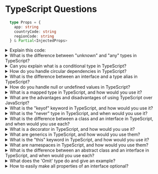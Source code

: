 
# TypeScript Questions

```ts
  type Props = {
    app: string
    countryCode: string
    regionCode: string
  } & Partial<InjectedProps>
  ```
<details>
  <summary>Explain this code:</summary><br />

This code defines a type called `Props`, which is an object that has the following properties:

`app`: a string
`countryCode`: a string
`regionCode`: a string

In addition to these properties, `Props` can also have some or all of the properties defined in the `InjectedProps` type. The `&` symbol indicates that `Props` is a "intersection type" that combines the properties of the object on the left with the properties of the `Partial<InjectedProps>` object on the right. The `Partial<T>` type is a utility provided by TypeScript that creates a new type from an existing type `T` by making all of its properties optional. This allows the properties defined in `InjectedProps` to be either present or absent in objects of type `Props`.
</details>

<details>
  <summary>What is the difference between "unknown" and "any" types in TypeScript?</summary><br />
  While "any" type allows any value to be assigned to it, "unknown" type is stricter as it does not allow any operations to be performed on it until it has been narrowed down to a more specific type.
</details>
<details>
  <summary>Can you explain what is a conditional type in TypeScript?</summary><br />
  Conditional types allow you to define types based on conditions. This can be useful in creating more flexible and reusable types that can adapt to different situations.
</details>
<details>
  <summary>How do you handle circular dependencies in TypeScript?</summary><br />
  Circular dependencies can be tricky to handle in TypeScript, but one solution is to use the "import type" syntax, which allows you to import types without actually importing the module itself.
</details>
<details>
  <summary>What is the difference between an interface and a type alias in TypeScript?</summary><br />
  Both interfaces and type aliases can be used to define custom types in TypeScript, but there are some differences between them. One key difference is that interfaces can be extended or implemented by other interfaces or classes, while type aliases cannot.
</details>
<details>
  <summary>How do you handle null or undefined values in TypeScript?</summary><br />
  One way to handle null or undefined values is to use the "non-null assertion operator" (!) or the "optional chaining" (?.) operator, which can help prevent null or undefined errors at runtime.
</details>

<details>
  <summary>What is a mapped type in TypeScript, and how would you use it?</summary><br />
  A mapped type in TypeScript is a way to create a new type by transforming each property of an existing type. You can use a mapped type to create a new type with all properties optional or readonly, or to add or remove properties from an existing type, among other things. For example, you can create a new type that has all the properties of an existing type, but with all the property values wrapped in a Promise, using the following mapped type syntax: `type Async<T> = { [P in keyof T]: Promise<T[P]> }`.
</details>
<details>
  <summary>What are the advantages and disadvantages of using TypeScript over JavaScript?</summary><br />
  Advantages of using TypeScript over JavaScript include stronger typing, better error checking and debugging, and improved tooling and code intelligence. Disadvantages can include a steeper learning curve, increased complexity, and potentially slower development time due to additional typing and compilation requirements.
</details>
<details>
  <summary>What is the "keyof" keyword in TypeScript, and how would you use it?</summary><br />
  The "keyof" keyword in TypeScript is used to get the union type of all the keys in an object. You can use the "keyof" keyword to create more generic and reusable functions that operate on objects and their properties. For example, you can create a function that takes an object and a key, and returns the value of that key from the object, using the following syntax: `function getProperty<T, K extends keyof T>(obj: T, key: K): T[K] { return obj[key]; }`.
</details>
<details>
  <summary>What is the "never" type in TypeScript, and when would you use it?</summary><br />
  The "never" type in TypeScript represents a value that can never occur. It can be used as a return type for functions that always throw an error or never return, or as a way to eliminate unreachable code in control flow analysis. For example, you can create a function that always throws an error and returns a value of type "never" using the following syntax: `function throwError(message: string): never { throw new Error(message); }`.
</details>
<details>
  <summary>What is the difference between a class and an interface in TypeScript, and when would you use each?</summary><br />
  A class in TypeScript is a blueprint for creating objects that have both data and behavior, while an interface is a contract that defines the shape and structure of an object. You would use a class when you need to create objects with specific behavior and methods, while you would use an interface when you need to define the structure of an object that may be implemented by multiple classes. In general, classes are used more often than interfaces in TypeScript.
</details>

<details>
  <summary>What is a decorator in TypeScript, and how would you use it?</summary><br />
  A decorator in TypeScript is a function that can be used to modify the behavior of a class, method, or property. You can use decorators to add metadata to a class or its members, to transform or enhance the functionality of a class or its members, or to instrument or log the behavior of a class or its members at runtime. For example, you can create a decorator that logs the arguments and return value of a method using the following syntax: `function log(target: any, propertyKey: string, descriptor: PropertyDescriptor) { const originalMethod = descriptor.value; descriptor.value = function(...args: any[]) { const result = originalMethod.apply(this, args); console.log(`Calling ${propertyKey} with arguments ${args} returned ${result}`); return result; }; }`.
</details>
<details>
  <summary>What are generics in TypeScript, and how would you use them?</summary><br />
  Generics in TypeScript allow you to create functions, classes, and interfaces that can work with a variety of data types, without specifying the actual data types until the function, class, or interface is used. You can use generics to create more flexible and reusable code, and to enforce type safety at compile time. For example, you can create a function that takes an array of any type and returns a new array with the same elements in reverse order, using the following generic syntax: `function reverse<T>(arr: T[]): T[] { return arr.reverse(); }`.
</details>
<details>
  <summary>What is the "this" keyword in TypeScript, and how would you use it?</summary><br />
  The "this" keyword in TypeScript refers to the current object or context in which a function is executed. You can use the "this" keyword to access or modify properties and methods of the current object, to chain method calls together, or to pass the current object as a parameter to other functions or methods. For example, you can create a class with a method that uses the "this" keyword to access and modify the properties of the current object, using the following syntax: `class MyClass { private _value: number = 0; public increment(): void { this._value++; } public getValue(): number { return this._value; } }`.
</details>
<details>
  <summary>What are namespaces in TypeScript, and how would you use them?</summary><br />
  Namespaces in TypeScript allow you to group related code into a single, logical unit, and to prevent naming conflicts between different parts of your code. You can use namespaces to organize your code into modules or libraries, and to control the visibility and accessibility of different parts of your code. For example, you can create a namespace that contains a class, an interface, and a function, using the following syntax: `namespace MyNamespace { export class MyClass {} export interface MyInterface {} export function myFunction() {} }`.
</details>
<details>
  <summary>What is the difference between an abstract class and an interface in TypeScript, and when would you use each?</summary><br />
  An abstract class in TypeScript is a class that cannot be instantiated directly, and that may contain abstract methods or properties that must be implemented by its subclasses. An interface in TypeScript is a contract that defines the structure and behavior of an object, but does not provide any implementation details. 
You would use an abstract class when you need to create a base class that contains common functionality for its subclasses, and when you want to enforce certain behaviors or requirements for its subclasses. Abstract classes can contain both abstract and non-abstract methods and properties, and can also provide default implementations for some methods or properties.

You would use an interface when you need to define a contract that can be implemented by multiple classes, but that does not provide any implementation details. Interfaces can only contain method and property signatures, and cannot provide any implementation code. Interfaces are useful for creating loosely-coupled systems that can be easily extended and maintained, and for enforcing type compatibility between different parts of your code.

In general, you would use an abstract class when you want to provide a default implementation for some methods or properties, or when you want to create a hierarchy of related classes with a shared behavior. You would use an interface when you want to define a contract that can be implemented by multiple unrelated classes, or when you want to create a flexible and extensible system that can be easily adapted to changing requirements or use cases.
</details>
<details>
  <summary>What does the 'Omit' type do and give an example?</summary><br />
  The Omit type in TypeScript allows you to create a new type by omitting certain properties from an existing type. It takes two type parameters: the first is the type you want to create a new type from, and the second is a union type of string literal types representing the names of the properties you want to omit.

Here's an example:

```ts
interface Person {
  name: string;
  age: number;
  email: string;
  address: string;
}

type PersonWithoutEmail = Omit<Person, 'email'>;

const person: PersonWithoutEmail = {
  name: 'John',
  age: 30,
  address: '123 Main St.'
};

```

In this example, we define an interface Person with four properties: name, age, email, and address. We then use the Omit type to create a new type PersonWithoutEmail by omitting the email property from the Person type. Finally, we create a variable person of type PersonWithoutEmail, which only has the name, age, and address properties.

The Omit type can be useful when you want to create a new type that is similar to an existing type, but with some properties omitted. This can help you avoid duplicating code or creating similar types manually, and can also help you ensure type safety by preventing you from accidentally accessing or modifying properties that should not be present in a certain context.

</details>

<details>
  <summary>How to easily make all properties of an interface optional?</summary><br>
In TypeScript, you can easily make all properties of an interface optional using the Partial utility type. The Partial type takes an interface as a type parameter, and returns a new type with all properties of the original interface made optional.

Here's an example:

```ts
interface Person {
  name: string;
  age: number;
  email: string;
  address: string;
}

type PartialPerson = Partial<Person>;

const person: PartialPerson = {
  name: 'John'
};
```

In this example, we define an interface Person with four properties: name, age, email, and address. We then use the Partial type to create a new type PartialPerson by making all properties of the Person type optional. Finally, we create a variable person of type PartialPerson, which only has the name property.

The Partial type can be useful when you want to create a new type that has some or all properties of an existing type made optional. This can be especially useful when working with forms or APIs, where you may not always have all of the information available, or when you want to provide flexibility in the types of objects that can be created or manipulated in your code.

</details>